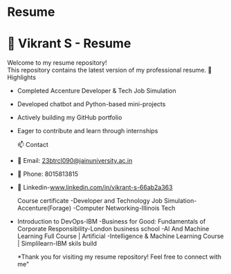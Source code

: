 # Resume

# 📝 Vikrant S - Resume
  Welcome to my resume repository!  
This repository contains the latest version of my professional resume.
📌 Highlights

- Completed Accenture Developer & Tech Job Simulation
- Developed chatbot and Python-based mini-projects
- Actively building my GitHub portfolio
- Eager to contribute and learn through internships

   📫 Contact

- 📧 Email: 23btrcl090@jainuniversity.ac.in  
- 📱 Phone: 8015813815
- 🔗 Linkedin-www.linkedin.com/in/vikrant-s-66ab2a363

  Course certificate
-Developer	and	Technology	Job	Simulation-Accenture(Forage)
-Computer Networking-Illinois Tech
- Introduction to DevOps-IBM
-Business for Good: Fundamentals of Corporate
 Responsibility-London business school
-AI And Machine Learning Full Course | Artificial
 -Intelligence & Machine Learning Course |
 Simplilearn-IBM skils build


  *Thank you for visiting my resume repository! Feel free to connect with me"
